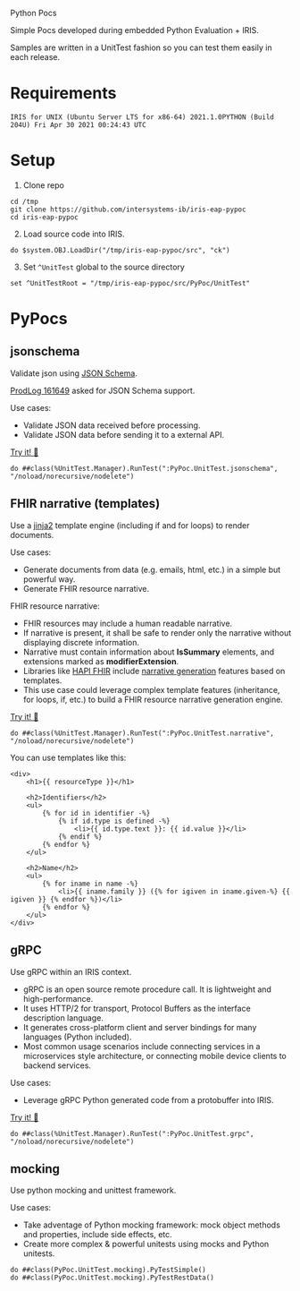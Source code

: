 Python Pocs

Simple Pocs developed during embedded Python Evaluation + IRIS.

Samples are written in a UnitTest fashion so you can test them easily in each release.

# Requirements
`IRIS for UNIX (Ubuntu Server LTS for x86-64) 2021.1.0PYTHON (Build 204U) Fri Apr 30 2021 00:24:43 UTC`

# Setup
1. Clone repo
```
cd /tmp
git clone https://github.com/intersystems-ib/iris-eap-pypoc
cd iris-eap-pypoc
```

2. Load source code into IRIS.
```
do $system.OBJ.LoadDir("/tmp/iris-eap-pypoc/src", "ck")
```

3. Set `^UnitTest` global to the source directory
```
set ^UnitTestRoot = "/tmp/iris-eap-pypoc/src/PyPoc/UnitTest"
```

# PyPocs
## jsonschema 
Validate json using [JSON Schema](https://json-schema.org/).

[ProdLog 161649](http://live.prodlog.iscinternal.com/prodlog/main.csp#item=161649) asked for JSON Schema support.

Use cases:
 * Validate JSON data received before processing.
 * Validate JSON data before sending it to a external API.

[Try it! 📝](src/PyPoc/UnitTest/jsonschema.cls)
```objectscript
do ##class(%UnitTest.Manager).RunTest(":PyPoc.UnitTest.jsonschema", "/noload/norecursive/nodelete")
```

## FHIR narrative (templates)
Use a [jinja2](https://github.com/pallets/jinja) template engine (including if and for loops) to render documents.

Use cases:
 * Generate documents from data (e.g. emails, html, etc.) in a simple but powerful way.
 * Generate FHIR resource narrative.

FHIR resource narrative:
 * FHIR resources may include a human readable narrative.
 * If narrative is present, it shall be safe to render only the narrative without displaying discrete information.
 * Narrative must contain information about **IsSummary** elements, and extensions marked as **modifierExtension**.
 * Libraries like [HAPI FHIR](https://hapifhir.io/hapi-fhir/) include [narrative generation](https://hapifhir.io/hapi-fhir/docs/model/narrative_generation.html) features based on templates.
* This use case could leverage complex template features (inheritance, for loops, if, etc.) to build a FHIR resource narrative generation engine.

[Try it! 📝](src/PyPoc/UnitTest/narrative.cls)
```
do ##class(%UnitTest.Manager).RunTest(":PyPoc.UnitTest.narrative", "/noload/norecursive/nodelete")
```

You can use templates like this:
```
<div>
    <h1>{{ resourceType }}</h1>

    <h2>Identifiers</h2>
    <ul>
        {% for id in identifier -%}
            {% if id.type is defined -%}
                <li>{{ id.type.text }}: {{ id.value }}</li>
            {% endif %}
        {% endfor %}
    </ul>

    <h2>Name</h2>
    <ul>
        {% for iname in name -%}
            <li>{{ iname.family }} ({% for igiven in iname.given-%} {{ igiven }} {% endfor %})</li>
        {% endfor %}
    </ul>
</div>
```

## gRPC
Use gRPC within an IRIS context.

* gRPC is an open source remote procedure call. It is lightweight and high-performance.
* It uses HTTP/2 for transport, Protocol Buffers as the interface description language.
* It generates cross-platform client and server bindings for many languages (Python included). 
* Most common usage scenarios include connecting services in a microservices style architecture, or connecting mobile device clients to backend services.

Use cases:
 * Leverage gRPC Python generated code from a protobuffer into IRIS.

[Try it! 📝](src/PyPoc/UnitTest/grpc.cls)
```
do ##class(%UnitTest.Manager).RunTest(":PyPoc.UnitTest.grpc", "/noload/norecursive/nodelete")
```

## mocking
Use python mocking and unittest framework.

Use cases:
* Take adventage of Python mocking framework: mock object methods and properties, include side effects, etc.
* Create more complex & powerful unitests using mocks and Python unitests.

```
do ##class(PyPoc.UnitTest.mocking).PyTestSimple()
do ##class(PyPoc.UnitTest.mocking).PyTestRestData()
```